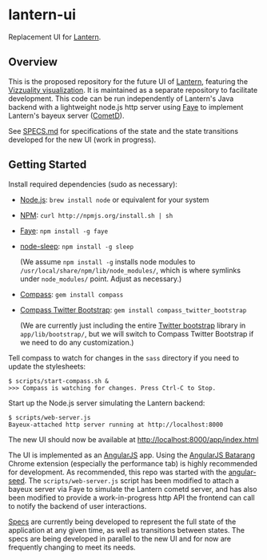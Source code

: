 # lantern-ui

Replacement UI for [Lantern](https://github.com/getlantern/lantern).

## Overview

This is the proposed repository for the future UI of
[Lantern](https://github.com/getlantern/lantern), featuring the [Vizzuality
visualization](http://vizzuality.github.com/lantern/). It is maintained as
a separate repository to facilitate development. This code can be run
independently of Lantern's Java backend with a lightweight node.js http server
using [Faye](http://faye.jcoglan.com/) to implement Lantern's bayeux server
([CometD](http://cometd.org/)).

See [SPECS.md](https://github.com/getlantern/lantern-ui/blob/master/SPECS.md)
for specifications of the state and the state transitions developed for the new
UI (work in progress).


## Getting Started

Install required dependencies (sudo as necessary):

* [Node.js](http://nodejs.org/): `brew install node` or equivalent for your
  system

* [NPM](http://npmjs.org/): `curl http://npmjs.org/install.sh | sh`

* [Faye](http://faye.jcoglan.com/): `npm install -g faye`

* [node-sleep](https://github.com/ErikDubbelboer/node-sleep): `npm install -g
  sleep`

  (We assume `npm install -g` installs node modules to
  `/usr/local/share/npm/lib/node_modules/`, which is where symlinks under
  `node_modules/` point. Adjust as necessary.)

* [Compass](http://compass-style.org/): `gem install compass`
  
* [Compass Twitter Bootstrap](https://github.com/vwall/compass-twitter-bootstrap):
  `gem install compass_twitter_bootstrap`

  (We are currently just including the entire
  [Twitter bootstrap](http://twitter.github.com/bootstrap/) library in
  `app/lib/bootstrap/`, but we will switch to Compass Twitter Bootstrap if
  we need to do any customization.)

Tell compass to watch for changes in the `sass` directory if you need to update
the stylesheets:

    $ scripts/start-compass.sh &
    >>> Compass is watching for changes. Press Ctrl-C to Stop.


Start up the Node.js server simulating the Lantern backend:

    $ scripts/web-server.js
    Bayeux-attached http server running at http://localhost:8000

The new UI should now be available at
[http://localhost:8000/app/index.html](http://localhost:8000/app/index.html)

The UI is implemented as an [AngularJS](http://angularjs.org) app. Using the
[AngularJS Batarang](https://github.com/angular/angularjs-batarang)
Chrome extension (especially the performance tab) is highly recommended for
development. As recommended, this repo was started with the
[angular-seed](https://github.com/angular/angular-seed). The
`scripts/web-server.js` script has been modified to attach a bayeux server
via Faye to simulate the Lantern cometd server, and has also been modified to
provide a work-in-progress http API the frontend can call to notify the backend
of user interactions.

[Specs](https://github.com/getlantern/lantern-ui/blob/master/SPECS.md) are
currently being developed to represent the full state of the application at any
given time, as well as transitions between states. The specs are being
developed in parallel to the new UI and for now are frequently changing to
meet its needs.
